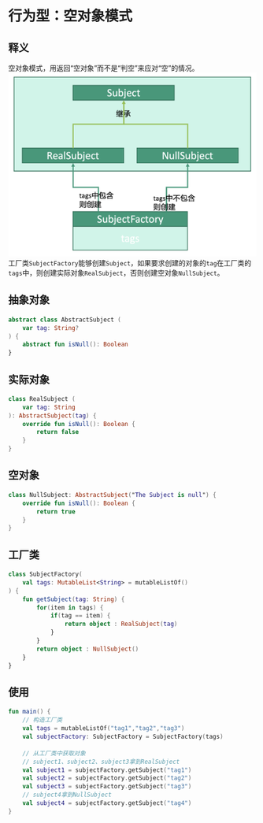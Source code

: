 # 行为型：空对象模式


## 释义
空对象模式，用返回“空对象”而不是“判空”来应对“空”的情况。
![8c0402ce528d83f07ece90a9f83bcaad](行为型：空对象模式.resources/A7E08E37-D0E9-47A9-8C02-6289DAD72C76.png "空对象模式")
工厂类`SubjectFactory`能够创建`Subject`，如果要求创建的对象的`tag`在工厂类的`tags`中，则创建实际对象`RealSubject`，否则创建空对象`NullSubject`。

## 抽象对象
```kotlin
abstract class AbstractSubject (
    var tag: String?
) {
    abstract fun isNull(): Boolean
}
```

## 实际对象
```kotlin
class RealSubject (
    var tag: String
): AbstractSubject(tag) {
    override fun isNull(): Boolean {
        return false
    }
}
```

## 空对象
```kotlin
class NullSubject: AbstractSubject("The Subject is null") {
    override fun isNull(): Boolean {
        return true
    }
}
```

## 工厂类
```kotlin
class SubjectFactory(
    val tags: MutableList<String> = mutableListOf()
) {
    fun getSubject(tag: String) {
        for(item in tags) {
            if(tag == item) {
                return object : RealSubject(tag)
            }
        }
        return object : NullSubject()
    }
}
```

## 使用
```kotlin
fun main() {
    // 构造工厂类
    val tags = mutableListOf("tag1","tag2","tag3")
    val subjectFactory: SubjectFactory = SubjectFactory(tags)
    
    // 从工厂类中获取对象
    // subject1、subject2、subject3拿到RealSubject
    val subject1 = subjectFactory.getSubject("tag1")
    val subject2 = subjectFactory.getSubject("tag2")
    val subject3 = subjectFactory.getSubject("tag3")
    // subject4拿到NullSubject
    val subject4 = subjectFactory.getSubject("tag4")
}
```



